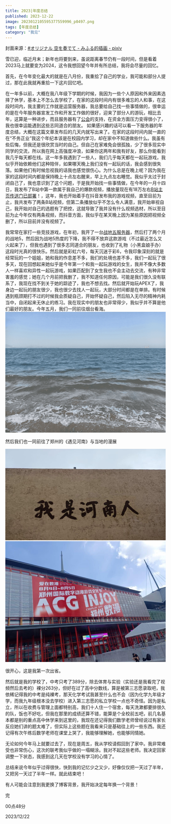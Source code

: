 ```yaml
---
title: 2023|年度总结
published: 2023-12-22
image: 2023012105595377559996_p0497.png
tags: [年度总结]
category: "我见"
---
```

封面来源：[#オリジナル 空を奏でて - みふる的插画 - pixiv](https://www.pixiv.net/artworks/77559996)

雪已迎，临近月末；新年也将要到来，虽说距离春节仍有一段时间，但是看着2023马上就要变为2024，这令我想回望今年并有所总结，我将会尽量的回忆。

首先，在今年变化最大的就是在八月份，我重拾了自己的学业，我可能和部分人提过，那在此我就再重拾一下这片回忆吧。

在一年多以前，大概在我八年级下学期的时候，我因为一些个人原因和外来因素选择了休学，基本上不怎么去学校了，在家的这段时间内有很多难忘的人和事，在这段时间内，我主要的工作就是运营服务器，我总要给自己找一些事情做的，很幸运的是在今年服务器宣发工作和开发工作做的很好，迎来了部分人的游玩，相比去年，这算是一种进步，而且服务器有了[公会](https://yzhguild.mysxl.cn/)的支持，在资金方面压力变得很小了，我也很幸运能遇到这些志同道合的朋友。 如果感兴趣的话可以看一下服务器的年度总结，大概在这篇文章发布后的几天内就写出来了。在家的这段时间内就一直的在“不务正业”我这个年纪本该是在校园内学习，却在家中不知道做些什么。我虽有些后悔，但我还是很欣赏当时的自己。但自己在家难免会很孤独，少了很多现实中同学的交流，所以我在网上高强度冲浪，如果你这两年和我有好友，那么你能看到我几乎每天都在线。这一年多我遇到了一些人，我们几乎每天都在一起玩游戏，我似乎开始依赖他们这种陪伴，如果哪天晚上我们没有一起玩的话，我会感到很失落。如果他们有时候忽视我的话我也感觉很伤心。为什么总是在晚上呢？因为我在家的这段时间内都是保持晚上十点左右醒来，早上九点左右睡觉。我似乎太过于封闭自己了，我也意识到了这个问题，于是我开始找一些事情做，在今年的一月十四日，我发布了B站中第一款属于我自己的爆款视频，播放量现在有18万左右[B站主页传送门已部署](https://space.bilibili.com/511629145)！，这年，我也开始着手在抖音发布我的游戏视频，直至目前为止，我共发布了两条B站视频，但第二条播放似乎不怎么令人满意，我开始审视自己，我开始对自己的选题有了把控，这就导致了我并没有什么视频选材，所以至目前为止今年仅有两条视频，而抖音方面，我似乎在某天晚上因为某些原因把视频全删了，所以目前并没有视频了。

我常常在家打一些竞技游戏，在年初，我开了一台[战地五服务器](https://www.bilibili.com/opus/745916741548245000)，然后打了两个月的战地5，然后因为战地5热度的下降，我不得不放弃这款游戏（不过最近怎么又火起来了），但我也遇到了很多志同道合的朋友，也收到了礼物（小黑盒娘手办）这段时光真的很快乐。然后就是彩虹六号，每天沉迷于彩6，令我印象深刻的就是经常玩的一个姐姐，她和我的作息差不多，我们的处境也差不多，我们一起玩了很多天，现在回想起来她似乎是今年第一个和我一起玩游戏的女生，我并不像大多数人一样喜欢和异性一起玩游戏，如果匹配到了女生我也不会主动去交流，有种非常害羞的感觉；她在几个月前把我删了，我不知道任何原因，可能是我们很久没有联系了，我现在找不到关于她的踪迹了，我也不想去找。然后就开始玩APEX了，我身边一起玩的朋友很少，我也很少去找人一起玩，大部分时间都是在单排。有时候遇到瓶颈期打不过的时候我会质疑自己，开始怀疑自己，然后陷入无尽的精神内耗当中，自闭起来无休止的练习。我在现实中的朋友也非常得少，我似乎并不算是他们最好的朋友。今年五月，我们一同前往烟台看海。 \
![烟台的海](20231222004412SakuraSen_IMG_20230430_132237_DRO-2310-1024x768.png "烟台的海") 

然后我们也一同前往了郑州的《遇见河南》与当地的漫展

![遇见河南](20231222002928IMG_20230805_173902-1498-1024x581.jpg)  ![郑州漫展](20231222003023IMG_20230804_150948-1541-1024x768.jpg) 

很开心，这是我第一次出省。

然后就是我的学校了，中考只考了389分，除去体育与实验（实验还是我看完了视频然后去考的）裸分263分，但好在过了高中分数线，算是被第三志愿录取吧，我依稀记得我的中考是纯裸考，那天化学考试我甚至什么也不会（因为化学九年级才学，而我九年级根本没去学校）进入第三志愿的私立学校一点也不奇怪。因为是私立，所以在收费与管理上面都特别高，我们十人住一个宿舍，每天洗漱都要排很久的队，饭也不好吃，但我在那里的成绩还算不错，能算是个全校前五吧，前几名基本都是别的重点高中休学来到这里的，我现在还记得我们数学老师曾经说过有家长反应她们讲的题太难了，但实际上这些题在我看来只是基础往上的一些东西。我还记得有次午练后数学老师在课堂上哭了，我能够理解她，也能够同情她。

无论如何今年马上就要过去了，现在是周五，我从学校请假回到了家中。我非常难受也非常伤心，这次的联考我似乎做的一塌糊涂。我对不起这些老师。我决定回家调整一下状态，我感到这几天在学校没有学习的心情了。

总结来说今年似乎过得很快，快到我的记忆少之又少，好像仅仅把一天过了半年，又把另一天过了半年一样。就此结束吧！

有人可能会注意到我更换了博客背景，我开始决定每年换一个背景！

完

00点48分

2023/12/22